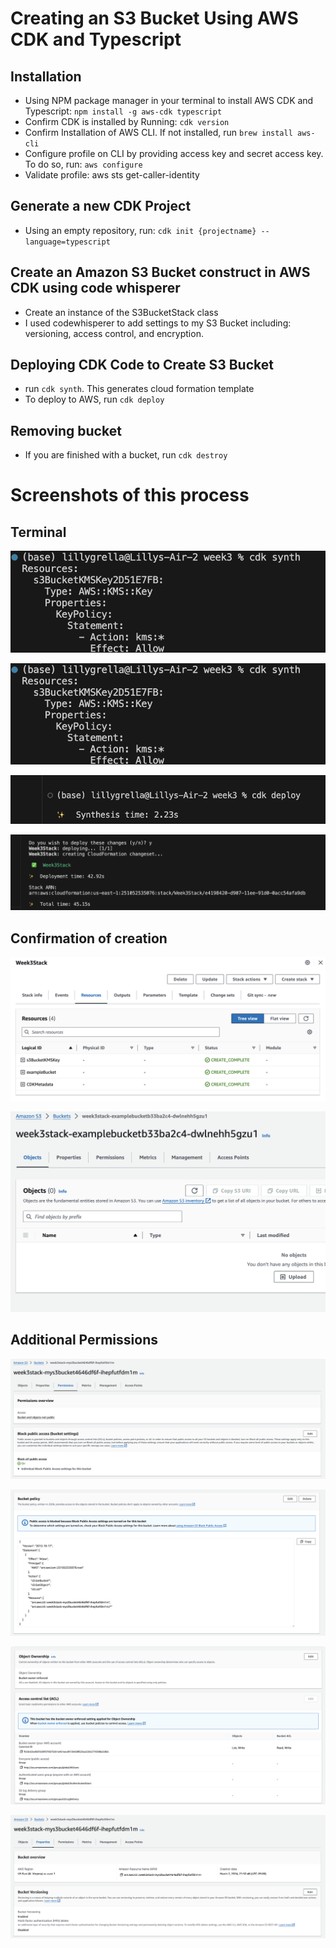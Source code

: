 # Creating an S3 Bucket Using AWS CDK and Typescript

## Installation 
* Using NPM package manager in your terminal to install AWS CDK and Typescript: `npm install -g aws-cdk typescript`
* Confirm CDK is installed by Running: `cdk version`
* Confirm Installation of AWS CLI. If not installed, run `brew install aws-cli`
* Configure profile on CLI by providing access key and secret access key. To do so, run: `aws configure`
* Validate profile: aws sts get-caller-identity

## Generate a new CDK Project
* Using an empty repository, run: `cdk init {projectname} --language=typescript`

## Create an Amazon S3 Bucket construct in AWS CDK using code whisperer
* Create an instance of the S3BucketStack class
* I used codewhisperer to add settings to my S3 Bucket including: versioning, access control, and encryption.

## Deploying CDK Code to Create S3 Bucket
* run `cdk synth`. This generates cloud formation template
* To deploy to AWS, run `cdk deploy`

## Removing bucket
* If you are finished with a bucket, run `cdk destroy`

# Screenshots of this process

## Terminal
![cdksynth](cdksynth.png)

![terminalupdates](cdksynth.png)

![cdkdeploy1](cdkdeploy1.png)

![cdkdeploy2](cdkdeploy2.png)

## Confirmation of creation
![confirmation](confirmation.png)

![bucketcreation](bucketcreation.png)

## Additional Permissions
![permissions1](permissions1.png)

![bucketpolicy](<bucket policy.png>)

![accesscontrol](<access control.png>)

![versioningenabled](versioningenabled.png)
